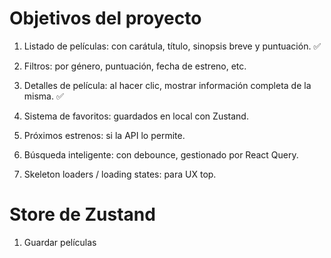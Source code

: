 # Objetivos del proyecto

1. Listado de películas: con carátula, título, sinopsis breve y puntuación. ✅

2. Filtros: por género, puntuación, fecha de estreno, etc.

3. Detalles de película: al hacer clic, mostrar información completa de la misma. ✅

4. Sistema de favoritos: guardados en local con Zustand.

5. Próximos estrenos: si la API lo permite.

6. Búsqueda inteligente: con debounce, gestionado por React Query.

7. Skeleton loaders / loading states: para UX top.

# Store de Zustand

1. Guardar películas